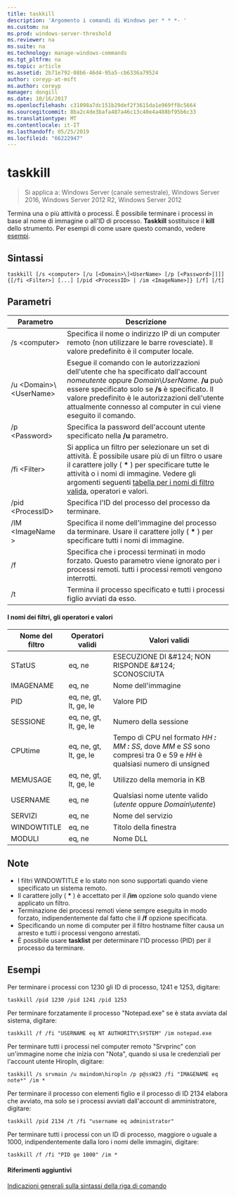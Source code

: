 ```yaml
---
title: taskkill
description: 'Argomento i comandi di Windows per * * *- '
ms.custom: na
ms.prod: windows-server-threshold
ms.reviewer: na
ms.suite: na
ms.technology: manage-windows-commands
ms.tgt_pltfrm: na
ms.topic: article
ms.assetid: 2b71e792-08b6-46d4-95a5-cb6336a79524
author: coreyp-at-msft
ms.author: coreyp
manager: dongill
ms.date: 10/16/2017
ms.openlocfilehash: c31098a7dc151b29def2f3615da1e969ff8c5664
ms.sourcegitcommit: 8ba2c4de3bafa487a46c13c40e4a488bf95b6c33
ms.translationtype: MT
ms.contentlocale: it-IT
ms.lasthandoff: 05/25/2019
ms.locfileid: "66222947"
---
```

# <a name="taskkill"></a>taskkill

>Si applica a: Windows Server (canale semestrale), Windows Server 2016, Windows Server 2012 R2, Windows Server 2012

Termina una o più attività o processi. È possibile terminare i processi in base al nome di immagine o all'ID di processo. **Taskkill** sostituisce il **kill** dello strumento.
Per esempi di come usare questo comando, vedere [esempi](#examples).

## <a name="syntax"></a>Sintassi
```
taskkill [/s <computer> [/u [<Domain>\]<UserName> [/p [<Password>]]]] {[/fi <Filter>] [...] [/pid <ProcessID> | /im <ImageName>]} [/f] [/t]
```
## <a name="parameters"></a>Parametri
|Parametro|Descrizione|
|-------|--------|
|/s \<computer>|Specifica il nome o indirizzo IP di un computer remoto (non utilizzare le barre rovesciate). Il valore predefinito è il computer locale.|
|/u \<Domain>\\\<UserName>|Esegue il comando con le autorizzazioni dell'utente che ha specificato dall'account *nomeutente* oppure *Domain*\\*UserName*. **/u** può essere specificato solo se **/s** è specificato. Il valore predefinito è le autorizzazioni dell'utente attualmente connesso al computer in cui viene eseguito il comando.|
|/p \<Password>|Specifica la password dell'account utente specificato nella **/u** parametro.|
|/fi \<Filter>|Si applica un filtro per selezionare un set di attività. È possibile usare più di un filtro o usare il carattere jolly ( **\*** ) per specificare tutte le attività o i nomi di immagine. Vedere gli argomenti seguenti [tabella per i nomi di filtro valida](#filter-names-operators-and-values), operatori e valori.|
|/pid \<ProcessID>|Specifica l'ID del processo del processo da terminare.|
|/IM \<ImageName >|Specifica il nome dell'immagine del processo da terminare. Usare il carattere jolly ( **\*** ) per specificare tutti i nomi di immagine.|
|/f|Specifica che i processi terminati in modo forzato. Questo parametro viene ignorato per i processi remoti. tutti i processi remoti vengono interrotti.|
|/t|Termina il processo specificato e tutti i processi figlio avviati da esso.|

#### <a name="filter-names-operators-and-values"></a>I nomi dei filtri, gli operatori e valori
|Nome del filtro|Operatori validi|Valori validi|
|--------|----------|----------|
|STatUS|eq, ne|ESECUZIONE DI &AMP;#124; NON RISPONDE &AMP;#124; SCONOSCIUTA|
|IMAGENAME|eq, ne|Nome dell'immagine|
|PID|eq, ne, gt, lt, ge, le|Valore PID|
|SESSIONE|eq, ne, gt, lt, ge, le|Numero della sessione|
|CPUtime|eq, ne, gt, lt, ge, le|Tempo di CPU nel formato *HH ***:*** MM ***:*** SS*, dove *MM* e *SS* sono compresi tra 0 e 59 e *HH* è qualsiasi numero di unsigned|
|MEMUSAGE|eq, ne, gt, lt, ge, le|Utilizzo della memoria in KB|
|USERNAME|eq, ne|Qualsiasi nome utente valido (*utente* oppure *Domain*\\*utente*)|
|SERVIZI|eq, ne|Nome del servizio|
|WINDOWTITLE|eq, ne|Titolo della finestra|
|MODULI|eq, ne|Nome DLL|

## <a name="remarks"></a>Note
* I filtri WINDOWTITLE e lo stato non sono supportati quando viene specificato un sistema remoto.
* Il carattere jolly ( **\*** ) è accettato per il **/im** opzione solo quando viene applicato un filtro.
* Terminazione dei processi remoti viene sempre eseguita in modo forzato, indipendentemente dal fatto che il **/f** opzione specificata.
* Specificando un nome di computer per il filtro hostname filter causa un arresto e tutti i processi vengono arrestati.
* È possibile usare **tasklist** per determinare l'ID processo (PID) per il processo da terminare.

## <a name="examples"></a>Esempi
Per terminare i processi con 1230 gli ID di processo, 1241 e 1253, digitare:
```
taskkill /pid 1230 /pid 1241 /pid 1253
```
Per terminare forzatamente il processo "Notepad.exe" se è stata avviata dal sistema, digitare:
```
taskkill /f /fi "USERNAME eq NT AUTHORITY\SYSTEM" /im notepad.exe
```
Per terminare tutti i processi nel computer remoto "Srvprinc" con un'immagine nome che inizia con "Nota", quando si usa le credenziali per l'account utente Hiropln, digitare:
```
taskkill /s srvmain /u maindom\hiropln /p p@ssW23 /fi "IMAGENAME eq note*" /im *
```
Per terminare il processo con elementi figlio e il processo di ID 2134 elabora che avviato, ma solo se i processi avviati dall'account di amministratore, digitare:
```
taskkill /pid 2134 /t /fi "username eq administrator"
```
Per terminare tutti i processi con un ID di processo, maggiore o uguale a 1000, indipendentemente dalla loro i nomi delle immagini, digitare:
```
taskkill /f /fi "PID ge 1000" /im *
```

#### <a name="additional-references"></a>Riferimenti aggiuntivi
[Indicazioni generali sulla sintassi della riga di comando](command-line-syntax-key.md)
